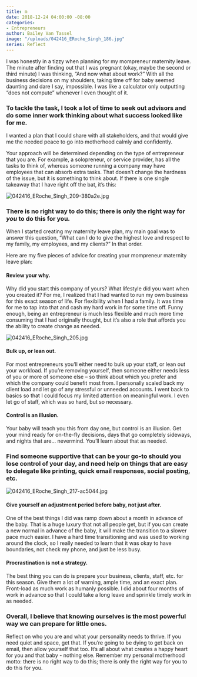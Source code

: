 ```yaml
---
title: m
date: 2018-12-24 04:00:00 -08:00
categories:
- Entrepreneurs
author: Bailey Van Tassel
image: "/uploads/042416_ERoche_Singh_186.jpg"
series: Reflect
---
```


I was honestly in a tizzy when planning for my mompreneur maternity leave. The minute after finding out that I was pregnant (okay, maybe the second or third minute) I was thinking, “And now what about work?” With all the business decisions on my shoulders, taking time off for baby seemed daunting and dare I say, impossible. I was like a calculator only outputting “does not compute” whenever I even thought of it. 

### To tackle the task, I took a lot of time to seek out advisors and do some inner work thinking about what success looked like for me. 

I wanted a plan that I could share with all stakeholders, and that would give me the needed peace to go into motherhood calmly and confidently. 

Your approach will be determined depending on the type of entrepreneur that you are. For example, a solopreneur, or service provider, has all the tasks to think of, whereas someone running a company may have employees that can absorb extra tasks. That doesn’t change the hardness of the issue, but it is something to think about. If there is one single takeaway that I have right off the bat, it’s this: 

![042416_ERoche_Singh_209-380a2e.jpg](/uploads/042416_ERoche_Singh_209-380a2e.jpg)

### There is no right way to do this; there is only the right way for _you_ to do this for you. 

When I started creating my maternity leave plan, my main goal was to answer this question, “What can I do to give the highest love and respect to my family, my employees, and my clients?” In that order.  

Here are my five pieces of advice for creating your mompreneur maternity leave plan: 

#### Review your why.

Why did you start this company of yours? What lifestyle did you want when you created it? For me, I realized that I had wanted to run my own business for this exact season of life. For flexibility when I had a family. It was time for me to tap into that and cash my hard work in for some time off. Funny enough, being an entrepreneur is much less flexible and much more time consuming that I had originally thought, but it’s also a role that affords you the ability to create change as needed. 

![042416_ERoche_Singh_205.jpg](/uploads/042416_ERoche_Singh_205.jpg)

#### Bulk up, or lean out.

For most entrepreneurs you’ll either need to bulk up your staff, or lean out your workload. If you’re removing yourself, then someone either needs less of you or more of someone else – so think about which you prefer and which the company could benefit most from. I personally scaled back my client load and let go of any stressful or unneeded accounts. I went back to basics so that I could focus my limited attention on meaningful work. I even let go of staff, which was so hard, but so necessary. 

#### Control is an illusion.

Your baby will teach you this from day one, but control is an illusion. Get your mind ready for on-the-fly decisions, days that go completely sideways, and nights that are… nevermind. You’ll learn about that as needed. 

### Find someone supportive that can be your go-to should you lose control of your day, and need help on things that are easy to delegate like printing, quick email responses, social posting, etc. 

![042416_ERoche_Singh_217-ac5044.jpg](/uploads/042416_ERoche_Singh_217-ac5044.jpg)

#### Give yourself an adjustment period before baby, not just after.

One of the best things I did was ramp down about a month in advance of the baby. That is a huge luxury that not all people get, but if you can create a new normal in advance of the baby, it will make the transition to a slower pace much easier. I have a hard time transitioning and was used to working around the clock, so I really needed to learn that it was okay to have boundaries, not check my phone, and just be less busy.  

#### Procrastination is not a strategy.

The best thing you can do is prepare your business, clients, staff, etc. for this season. Give them a lot of warning, ample time, and an exact plan. Front-load as much work as humanly possible. I did about four months of work in advance so that I could take a long leave and sprinkle timely work in as needed. 

### Overall, I believe that knowing ourselves is the most powerful way we can prepare for little ones. 

Reflect on who you are and what your personality needs to thrive. If you need quiet and space, get that. If you’re going to be dying to get back on email, then allow yourself that too. It’s all about what creates a happy heart for you and that baby - nothing else. Remember my personal motherhood motto: there is no right way to do this; there is only the right way for you to do this for you. 
